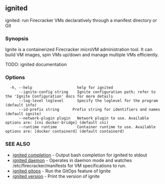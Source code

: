 ## ignited

ignited: run Firecracker VMs declaratively through a manifest directory or Git

### Synopsis


Ignite is a containerized Firecracker microVM administration tool.
It can build VM images, spin VMs up/down and manage multiple VMs efficiently.

TODO: ignited documentation


### Options

```
  -h, --help                    help for ignited
      --ignite-config string    Ignite configuration path; refer to the 'Ignite Configuration' docs for more details
      --log-level loglevel      Specify the loglevel for the program (default info)
      --id-prefix string      Prefix string for identifiers and names (default ignite)
      --network-plugin plugin   Network plugin to use. Available options are: [cni docker-bridge] (default cni)
      --runtime runtime         Container runtime to use. Available options are: [docker containerd] (default containerd)
```

### SEE ALSO

* [ignited completion](ignited_completion.md)	 - Output bash completion for ignited to stdout
* [ignited daemon](ignited_daemon.md)	 - Operates in daemon mode and watches /etc/firecracker/manifests for VM specifications to run.
* [ignited gitops](ignited_gitops.md)	 - Run the GitOps feature of Ignite
* [ignited version](ignited_version.md)	 - Print the version of ignite

